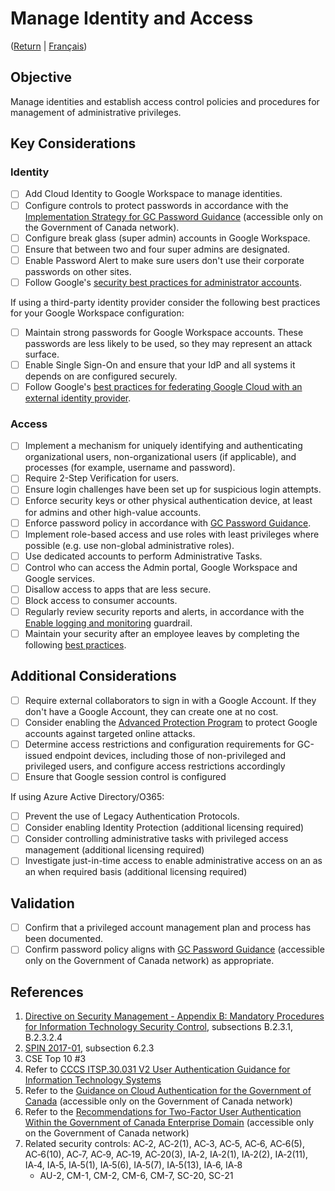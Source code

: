 # Manage Identity and Access
([Return](/README.md) | [Français](/FR/01_Gérer-l’identité-et-l’accès.md))

## Objective

Manage identities and establish access control policies and procedures for management of administrative privileges.

## Key Considerations

### Identity

* [ ] Add Cloud Identity to Google Workspace to manage identities.
* [ ] Configure controls to protect passwords in accordance with the [Implementation Strategy for GC Password Guidance](https://www.gcpedia.gc.ca/gcwiki/images/c/c0/Implementation_Strategy_for_GC_Password_Guidance.pdf) (accessible only on the Government of Canada network).
* [ ] Configure break glass (super admin) accounts in Google Workspace.
* [ ] Ensure that between two and four super admins are designated.
* [ ] Enable Password Alert to make sure users don't use their corporate passwords on other sites.
* [ ] Follow Google's [security best practices for administrator accounts](https://support.google.com/a/answer/9011373).

If using a third-party identity provider consider the following best practices for your Google Workspace configuration:

* [ ] Maintain strong passwords for Google Workspace accounts. These passwords are less likely to be used, so they may represent an attack surface.
* [ ] Enable Single Sign-On and ensure that your IdP and all systems it depends on are configured securely.
* [ ] Follow Google's [best practices for federating Google Cloud with an external identity provider](https://cloud.google.com/architecture/identity/best-practices-for-federating).

### Access

* [ ] Implement a mechanism for uniquely identifying and authenticating organizational users, non-organizational users (if applicable), and processes (for example, username and password).
* [ ] Require 2-Step Verification for users.
* [ ] Ensure login challenges have been set up for suspicious login attempts.
* [ ] Enforce security keys or other physical authentication device, at least for admins and other high-value accounts.
* [ ] Enforce password policy in accordance with [GC Password Guidance](https://www.canada.ca/en/government/system/digital-government/password-guidance.html).
* [ ] Implement role-based access and use roles with least privileges where possible (e.g. use non-global administrative roles).
* [ ] Use dedicated accounts to perform Administrative Tasks.
* [ ] Control who can access the Admin portal, Google Workspace and Google services.
* [ ] Disallow access to apps that are less secure.
* [ ] Block access to consumer accounts.
* [ ] Regularly review security reports and alerts, in accordance with the [Enable logging and monitoring](04_Enable-Logging-and-Monitoring.md) guardrail.
* [ ] Maintain your security after an employee leaves by completing the following [best practices](https://support.google.com/a/answer/6329207?hl=en&ref_topic=7558661).

## Additional Considerations

* [ ] Require external collaborators to sign in with a Google Account. If they don't have a Google Account, they can create one at no cost. 
* [ ] Consider enabling the [Advanced Protection Program](https://support.google.com/a/answer/9378686?hl=en) to protect Google accounts against targeted online attacks.
* [ ] Determine access restrictions and configuration requirements for GC-issued endpoint devices, including those of non-privileged and privileged users, and configure access restrictions accordingly
* [ ] Ensure that Google session control is configured

If using Azure Active Directory/O365:
* [ ] Prevent the use of Legacy Authentication Protocols.
* [ ] Consider enabling Identity Protection (additional licensing required)
* [ ] Consider controlling administrative tasks with privileged access management (additional licensing required)
* [ ] Investigate just-in-time access to enable administrative access on an as an when required basis (additional licensing required)

## Validation

* [ ] Confirm that a privileged account management plan and process has been documented.
* [ ] Confirm password policy aligns with [GC Password Guidance](https://www.canada.ca/en/government/system/digital-government/password-guidance.html) (accessible only on the Government of Canada network) as appropriate.

## References

1. [Directive on Security Management - Appendix B: Mandatory Procedures for Information Technology Security Control](https://www.tbs-sct.gc.ca/pol/doc-eng.aspx?id=32611&section=procedure&p=B), subsections B.2.3.1, B.2.3.2.4
2. [SPIN 2017-01](https://www.canada.ca/en/treasury-board-secretariat/services/access-information-privacy/security-identity-management/direction-secure-use-commercial-cloud-services-spin.html), subsection 6.2.3
3. CSE Top 10 #3
4. Refer to [CCCS ITSP.30.031 V2 User Authentication Guidance for Information Technology Systems](https://cyber.gc.ca/en/guidance/user-authentication-guidance-information-technology-systems-itsp30031-v3)
5. Refer to the [Guidance on Cloud Authentication for the Government of Canada](https://intranet.canada.ca/wg-tg/cagc-angc-eng.asp) (accessible only on the Government of Canada network)
6. Refer to the [Recommendations for Two-Factor User Authentication Within the Government of Canada Enterprise Domain](https://intranet.canada.ca/wg-tg/rtua-rafu-eng.asp) (accessible only on the Government of Canada network)
7. Related security controls: AC‑2, AC‑2(1), AC‑3, AC‑5, AC‑6, AC‑6(5), AC‑6(10), AC‑7, AC‑9, AC‑19, AC‑20(3), IA‑2, IA‑2(1), IA‑2(2), IA‑2(11), IA‑4, IA‑5, IA‑5(1), IA‑5(6), IA‑5(7), IA‑5(13), IA‑6, IA‑8
   * AU-2, CM-1, CM-2, CM-6, CM-7, SC-20, SC-21

